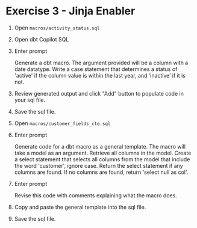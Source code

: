 # Exercise 3 - Jinja Enabler

1. Open `macros/activity_status.sql`

2. Open dbt Copilot SQL
   
2. Enter prompt
<ul>
Generate a dbt macro. The argument provided will be a column 
with a date datatype. Write a case statement that determines 
a status of 'active' if the column value is within the last year, 
and ‘inactive’ if it is not.
</ul>

3. Review generated output and click "Add" button to populate code
in your sql file.
   
4. Save the sql file.
   
5. Open `macros/customer_fields_cte.sql`
   
6. Enter prompt
<ul>
Generate code for a dbt macro as a general template. The macro 
will take a model as an argument. Retrieve all columns in the model. 
Create a select statement that selects all columns from the model 
that include the word 'customer', ignore case. Return the select 
statement if any columns are found. 
If no columns are found, return 'select null as col'.
</ul>

7. Enter prompt
<ul>
Revise this code with comments explaining what the macro does.
</ul>

8. Copy and paste the general template into the sql file.

9. Save the sql file.

